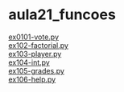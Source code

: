 # aula21_funcoes 
<a href='https://gabrielryanft.github.io/learning/cursoemvideo/python/exerciciospython/aula21_funcoes/ex0101-vote.py' target='_blank' rel='next'>ex0101-vote.py</a><br/>
<a href='https://gabrielryanft.github.io/learning/cursoemvideo/python/exerciciospython/aula21_funcoes/ex102-factorial.py' target='_blank' rel='next'>ex102-factorial.py</a><br/>
<a href='https://gabrielryanft.github.io/learning/cursoemvideo/python/exerciciospython/aula21_funcoes/ex103-player.py' target='_blank' rel='next'>ex103-player.py</a><br/>
<a href='https://gabrielryanft.github.io/learning/cursoemvideo/python/exerciciospython/aula21_funcoes/ex104-int.py' target='_blank' rel='next'>ex104-int.py</a><br/>
<a href='https://gabrielryanft.github.io/learning/cursoemvideo/python/exerciciospython/aula21_funcoes/ex105-grades.py' target='_blank' rel='next'>ex105-grades.py</a><br/>
<a href='https://gabrielryanft.github.io/learning/cursoemvideo/python/exerciciospython/aula21_funcoes/ex106-help.py' target='_blank' rel='next'>ex106-help.py</a><br/>

